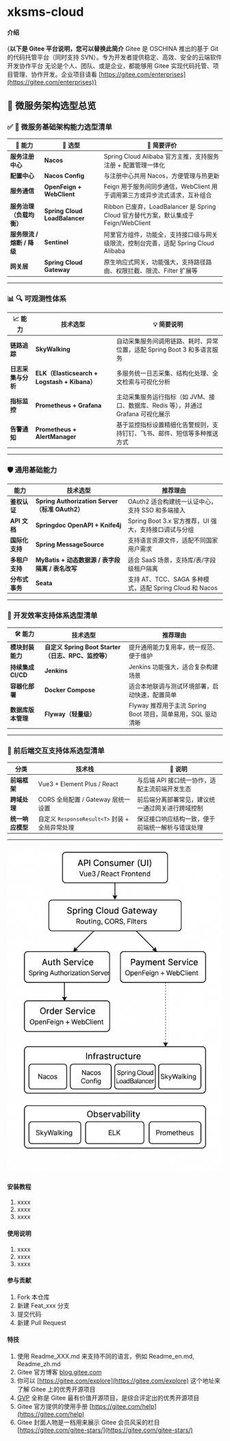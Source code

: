 # xksms-cloud

#### 介绍
{**以下是 Gitee 平台说明，您可以替换此简介**
Gitee 是 OSCHINA 推出的基于 Git 的代码托管平台（同时支持 SVN）。专为开发者提供稳定、高效、安全的云端软件开发协作平台
无论是个人、团队、或是企业，都能够用 Gitee 实现代码托管、项目管理、协作开发。企业项目请看 [https://gitee.com/enterprises](https://gitee.com/enterprises)}

## 🧱 微服务架构选型总览

### ✅ 🔧 微服务基础架构能力选型清单

| 🧩 能力              | 🔨 选型                         | 💬 简要评价                                                             |
|--------------------|-------------------------------|---------------------------------------------------------------------|
| **服务注册中心**         | **Nacos**                     | Spring Cloud Alibaba 官方主推，支持服务注册 + 配置管理一体化                          |
| **配置中心**           | **Nacos Config**              | 与注册中心共用 Nacos，方便管理与热更新                                              |
| **服务通信**           | **OpenFeign + WebClient**     | Feign 用于服务间同步通信，WebClient 用于调用第三方或异步流式请求，互补组合                       |
| **服务治理（负载均衡）**     | **Spring Cloud LoadBalancer** | Ribbon 已废弃，LoadBalancer 是 Spring Cloud 官方替代方案，默认集成于 Feign/WebClient |
| **服务限流 / 熔断 / 降级** | **Sentinel**                  | 阿里官方组件，功能全，支持接口级与网关级限流，控制台完善，适配 Spring Cloud Alibaba                |
| **网关层**            | **Spring Cloud Gateway**      | 原生响应式网关，功能强大，支持路径路由、权限拦截、限流、Filter 扩展等                              |

---

### 📊 🔍 可观测性体系

| 📈 能力       | 技术选型                                       | 💡 简要说明                                            |
|-------------|--------------------------------------------|----------------------------------------------------|
| **链路追踪**    | **SkyWalking**                             | 自动采集服务间调用链路、耗时、异常位置，适配 Spring Boot 3 和多语言服务        |
| **日志采集与分析** | **ELK（Elasticsearch + Logstash + Kibana）** | 多服务统一日志采集、结构化处理、全文检索与可视化分析                         |
| **指标监控**    | **Prometheus + Grafana**                   | 主动采集服务运行指标（如 JVM、接口、数据库、Redis 等），并通过 Grafana 可视化展示 |
| **告警通知**    | **Prometheus + AlertManager**              | 基于监控指标设置精细化告警规则，支持钉钉、飞书、邮件、短信等多种推送方式               |

---

### 🛡 通用基础能力

| 能力         | 技术选型                                       | 推荐理由                                        |
|------------|--------------------------------------------|---------------------------------------------|
| **鉴权认证**   | **Spring Authorization Server（标准 OAuth2）** | OAuth2 适合构建统一认证中心，支持 SSO 和多端接入              |
| **API 文档** | **Springdoc OpenAPI + Knife4j**            | Spring Boot 3.x 官方推荐，UI 强大，支持接口调试与分组        |
| **国际化支持**  | **Spring MessageSource**                   | 支持语言资源文件，适配不同国家用户需求                         |
| **多租户支持**  | **MyBatis + 动态数据源 / 表字段隔离 / 表名改写**         | 适合 SaaS 场景，支持库/表/字段级租户隔离                    |
| **分布式事务**  | **Seata**                                  | 支持 AT、TCC、SAGA 多种模式，适配 Spring Cloud 和 Nacos |

---

### 🚀 开发效率支持体系选型清单

| 🛠 能力          | 技术选型                                    | 推荐理由                                       |
|----------------|-----------------------------------------|--------------------------------------------|
| **模块封装能力**     | **自定义 Spring Boot Starter（日志、RPC、监控等）** | 提升通用能力复用率，统一规范、便于维护                        |
| **持续集成 CI/CD** | **Jenkins**                             | Jenkins 功能强大，适合复杂构建场景                      |
| **容器化部署**      | **Docker Compose**                      | 适合本地联调与测试环境部署，启动快速，配置简单                    |
| **数据库版本管理**    | **Flyway（轻量级）**                         | Flyway 推荐用于主流 Spring Boot 项目，简单易用，SQL 驱动清晰 |

---

### 🔗 前后端交互支持体系选型清单

| 分类         | 技术栈                                 | 📌 说明                     |
|------------|-------------------------------------|---------------------------|
| **前端框架**   | Vue3 + Element Plus / React         | 与后端 API 接口统一协作，适配主流前端开发生态 |
| **跨域处理**   | CORS 全局配置 / Gateway 层统一设置           | 前后端分离部署常见，建议统一通过网关进行跨域控制  |
| **统一响应模型** | 自定义 `ResponseResult<T>` 封装 + 全局异常处理 | 保证接口响应结构一致，便于前端统一解析与错误处理  |

---
![ArchitectureDiagram.png](ArchitectureDiagram.png)

#####         
#### 安装教程

1.  xxxx
2.  xxxx
3.  xxxx

#### 使用说明

1.  xxxx
2.  xxxx
3.  xxxx

#### 参与贡献

1.  Fork 本仓库
2.  新建 Feat_xxx 分支
3.  提交代码
4.  新建 Pull Request


#### 特技

1.  使用 Readme\_XXX.md 来支持不同的语言，例如 Readme\_en.md, Readme\_zh.md
2.  Gitee 官方博客 [blog.gitee.com](https://blog.gitee.com)
3.  你可以 [https://gitee.com/explore](https://gitee.com/explore) 这个地址来了解 Gitee 上的优秀开源项目
4.  [GVP](https://gitee.com/gvp) 全称是 Gitee 最有价值开源项目，是综合评定出的优秀开源项目
5.  Gitee 官方提供的使用手册 [https://gitee.com/help](https://gitee.com/help)
6.  Gitee 封面人物是一档用来展示 Gitee 会员风采的栏目 [https://gitee.com/gitee-stars/](https://gitee.com/gitee-stars/)

